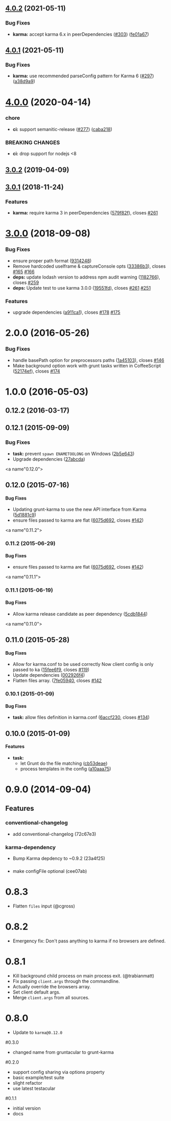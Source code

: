 ## [4.0.2](https://github.com/karma-runner/grunt-karma/compare/v4.0.1...v4.0.2) (2021-05-11)


### Bug Fixes

* **karma:** accept karma 6.x in peerDependencies ([#303](https://github.com/karma-runner/grunt-karma/issues/303)) ([fe01a67](https://github.com/karma-runner/grunt-karma/commit/fe01a67d5d85748f2bbe62a96e2ff52e0d2968d7))

## [4.0.1](https://github.com/karma-runner/grunt-karma/compare/v4.0.0...v4.0.1) (2021-05-11)


### Bug Fixes

* **karma:** use recommended parseConfig pattern for Karma 6 ([#297](https://github.com/karma-runner/grunt-karma/issues/297)) ([a38d9a9](https://github.com/karma-runner/grunt-karma/commit/a38d9a9d896ed8ef6441a17094350a5f3bc2ea2d))

# [4.0.0](https://github.com/karma-runner/grunt-karma/compare/v3.0.2...v4.0.0) (2020-04-14)


### chore

* **ci:** support semanitic-release ([#277](https://github.com/karma-runner/grunt-karma/issues/277)) ([caba218](https://github.com/karma-runner/grunt-karma/commit/caba2181e1541b5461e13ee1c4e09b6064e73465))


### BREAKING CHANGES

* **ci:** drop support for nodejs <8

<a name="3.0.2"></a>
## [3.0.2](https://github.com/karma-runner/grunt-karma/compare/v3.0.1...v3.0.2) (2019-04-09)



<a name="3.0.1"></a>
## [3.0.1](https://github.com/karma-runner/grunt-karma/compare/v3.0.0...v3.0.1) (2018-11-24)


### Features

* **karma:** require karma 3 in peerDependencies ([579f82f](https://github.com/karma-runner/grunt-karma/commit/579f82f)), closes [#261](https://github.com/karma-runner/grunt-karma/issues/261)



<a name="3.0.0"></a>
# [3.0.0](https://github.com/karma-runner/grunt-karma/compare/v2.0.0...v3.0.0) (2018-09-08)


### Bug Fixes

* ensure proper path format ([9314248](https://github.com/karma-runner/grunt-karma/commit/9314248))
* Remove hardcoded useIframe & captureConsole opts ([33386b3](https://github.com/karma-runner/grunt-karma/commit/33386b3)), closes [#165](https://github.com/karma-runner/grunt-karma/issues/165) [#166](https://github.com/karma-runner/grunt-karma/issues/166)
* **deps:** update lodash version to address npm audit warning ([1182766](https://github.com/karma-runner/grunt-karma/commit/1182766)), closes [#259](https://github.com/karma-runner/grunt-karma/issues/259)
* **deps:** Update test to use karma 3.0.0 ([19551fd](https://github.com/karma-runner/grunt-karma/commit/19551fd)), closes [#261](https://github.com/karma-runner/grunt-karma/issues/261) [#251](https://github.com/karma-runner/grunt-karma/issues/251)


### Features

* upgrade dependencies ([a911ca1](https://github.com/karma-runner/grunt-karma/commit/a911ca1)), closes [#178](https://github.com/karma-runner/grunt-karma/issues/178) [#175](https://github.com/karma-runner/grunt-karma/issues/175)



<a name="2.0.0"></a>
# 2.0.0 (2016-05-26)


### Bug Fixes

* handle basePath option for preprocessors paths ([1a45103](https://github.com/karma-runner/grunt-karma/commit/1a45103)), closes [#146](https://github.com/karma-runner/grunt-karma/issues/146)
* Make background option work with grunt tasks written in CoffeeScript ([52174ef](https://github.com/karma-runner/grunt-karma/commit/52174ef)), closes [#174](https://github.com/karma-runner/grunt-karma/issues/174)



<a name="1.0.0"></a>
# 1.0.0 (2016-05-03)




<a name="0.12.2"></a>
## 0.12.2 (2016-03-17)




<a name="0.12.1"></a>
## 0.12.1 (2015-09-09)


### Bug Fixes

* **task:** prevent `spawn ENAMETOOLONG` on Windows ([2b5e643](https://github.com/karma-runner/grunt-karma/commit/2b5e643))
* Upgrade dependencies ([27abcda](https://github.com/karma-runner/grunt-karma/commit/27abcda))



<a name"0.12.0"></a>
## 0.12.0 (2015-07-16)


#### Bug Fixes

* Updating grunt-karma to use the new API interface from Karma ([5d1881c9](https://github.com/karma-runner/grunt-karma/commit/5d1881c9))
* ensure files passed to karma are flat ([6075d692](https://github.com/karma-runner/grunt-karma/commit/6075d692), closes [#142](https://github.com/karma-runner/grunt-karma/issues/142))


<a name"0.11.2"></a>
### 0.11.2 (2015-06-29)


#### Bug Fixes

* ensure files passed to karma are flat ([6075d692](https://github.com/karma-runner/grunt-karma/commit/6075d692), closes [#142](https://github.com/karma-runner/grunt-karma/issues/142))


<a name"0.11.1"></a>
### 0.11.1 (2015-06-19)


#### Bug Fixes

* Allow karma release candidate as peer dependency ([5cdb1844](https://github.com/karma-runner/grunt-karma/commit/5cdb1844))


<a name"0.11.0"></a>
## 0.11.0 (2015-05-28)


#### Bug Fixes

* Allow for karma.conf to be used correctly Now client config is only passed to ka ([15fee6f9](https://github.com/karma-runner/grunt-karma/commit/15fee6f9), closes [#119](https://github.com/karma-runner/grunt-karma/issues/119))
* Update dependencies ([002926f4](https://github.com/karma-runner/grunt-karma/commit/002926f4))
* Flatten files array. ([7fe05940](https://github.com/karma-runner/grunt-karma/commit/7fe05940), closes [#142](https://github.com/karma-runner/grunt-karma/issues/142)


<a name="0.10.1"></a>
### 0.10.1 (2015-01-09)


#### Bug Fixes

* **task:** allow files definition in karma.conf ([6accf230](https://github.com/karma-runner/grunt-karma/commit/6accf230ce3eb945627709cc80fe3eafc82b9944), closes [#134](https://github.com/karma-runner/grunt-karma/issues/134))


<a name="0.10.0"></a>
## 0.10.0 (2015-01-09)


#### Features

* **task:**
  * let Grunt do the file matching ([cb53deae](https://github.com/karma-runner/grunt-karma/commit/cb53deaef6da756be55e35c7d9fa57b84afda2ed))
  * process templates in the config ([a10aaa75](https://github.com/karma-runner/grunt-karma/commit/a10aaa7548267ab035f8f4689eb54b2ead9245ef))


# 0.9.0 (2014-09-04)

## Features
### conventional-changelog

* add conventional-changelog (72c67e3)

### karma-dependency

* Bump Karma depdency to ~0.9.2 (23a4f25)

###

* make configFile optional (cee07ab)




# 0.8.3
* Flatten `files` input (@cgross)

# 0.8.2
* Emergency fix: Don't pass anything to karma if no browsers are defined.

# 0.8.1
* Kill background child process on main process exit. (@trabianmatt)
* Fix passing `client.args` through the commandline.
* Actually override the browsers array.
* Set client default args.
* Merge `client.args` from all sources.

# 0.8.0
* Update to `karma@0.12.0`

#0.3.0
* changed name from gruntacular to grunt-karma

#0.2.0
* support config sharing via options property
* basic example/test suite
* slight refactor
* use latest testacular

#0.1.1
* initial version
* docs
